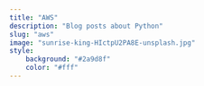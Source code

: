 ```yaml
---
title: "AWS"
description: "Blog posts about Python"
slug: "aws"
image: "sunrise-king-HIctpU2PA8E-unsplash.jpg"
style:
    background: "#2a9d8f"
    color: "#fff"
---
```

